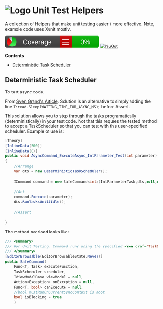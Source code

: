 # ![Logo](art/Zeebs.UnitTestHelpers-64x64.png) Unit Test Helpers
A collection of Helpers that make unit testing easier / more effective. Note, example code uses Xunit mostly.

[![Coverage](https://raw.githubusercontent.com/z33bs/Zeebs.UnitTestHelpers/develop/coverage/badge_linecoverage.svg)](https://htmlpreview.github.io/?https://raw.githubusercontent.com/z33bs/Zeebs.UnitTestHelpers/develop/coverage/index.html) [![NuGet](https://buildstats.info/nuget/Zeebs.UnitTestHelpers?includePreReleases=false)](https://www.nuget.org/packages/Zeebs.UnitTestHelpers/)

**Contents**

* [Deterministic Task Scheduler](#Deterministic-Task-Scheduler)

## Deterministic Task Scheduler
To test async code.

From [Sven Grand's Article](https://docs.microsoft.com/en-us/archive/msdn-magazine/2014/november/async-programming-unit-testing-asynchronous-code-three-solutions-for-better-tests). Solution is an alternative to simply adding the line `Thread.Sleep(WAITING_TIME_FOR_ASYNC_MS);` before Assert.

This solution allows you to step through the tasks programatically (deterministically) in your test code. Not that this requres the tested method to accept a TaskScheduler so that you can test with this user-specified scheduler. Example of use is:
```c#
[Theory]
[InlineData(500)]
[InlineData(0)]
public void AsyncCommand_ExecuteAsync_IntParameter_Test(int parameter)
{
    //Arrange
    var dts = new DeterministicTaskScheduler();

    ICommand command = new SafeCommand<int>(IntParameterTask,dts,null,null);

    //Act
    command.Execute(parameter);
    dts.RunTasksUntilIdle();

    //Assert

}

```

The method overload looks like:
```c#
/// <summary>
/// For Unit Testing. Command runs using the specified <see cref="TaskScheduler"/>
/// </summary>
[EditorBrowsable(EditorBrowsableState.Never)]
public SafeCommand(
    Func<T, Task> executeFunction,
    TaskScheduler scheduler,
    IViewModelBase viewModel = null,
    Action<Exception> onException = null,
    Func<T, bool> canExecute = null,
    //bool mustRunOnCurrentSyncContext is moot
    bool isBlocking = true
    )
```

